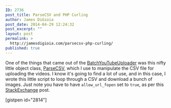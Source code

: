 ```yaml
---
ID: 2736
post_title: ParseCSV and PHP Curling
author: James DiGioia
post_date: 2014-04-29 12:24:32
post_excerpt: ""
layout: post
permalink: >
  http://jamesdigioia.com/parsecsv-php-curling/
published: true
---
```

One of the things that came out of the [BatchYouTubeUploader][1] was this nifty little object class, [ParseCSV][2], which I use to manipulate the CSV file for uploading the videos. I know it's going to find a lot of use, and in this case, I wrote this little script to loop through a CSV and download a bunch of images. Just note you have to have `allow_url_fopen` set to `true`, as per this [StackExchange][3] post.

[gistpen id="2814"]

 [1]: http://jamesdigioia.com/new-project-batchyoutubeuploader/
 [2]: https://github.com/jimeh/php-parsecsv
 [3]: http://stackoverflow.com/questions/724391/saving-image-from-php-url-using-php